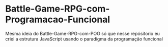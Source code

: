 # Battle-Game-RPG-com-Programacao-Funcional
Mesma ideia do Battle-Game-RPG-com-POO só que nesse repósitorio eu criei a estrutura JavaScript usando o paradigma da programação funcional

